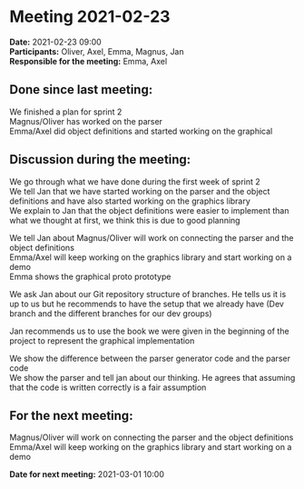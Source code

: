 # Meeting 2021-02-23

**Date:** 2021-02-23 09:00  
**Participants:** Oliver, Axel, Emma, Magnus, Jan    
**Responsible for the meeting:** Emma, Axel  

## Done since last meeting: 
We finished a plan for sprint 2  
Magnus/Oliver has worked on the parser  
Emma/Axel did object definitions and started working on the graphical  


## Discussion during the meeting:
We go through what we have done during the first week of sprint 2  
We tell Jan that we have started working on the parser and the object definitions and have also started working on the graphics library  
We explain to Jan that the object definitions were easier to implement than what we thought at first, we think this is due to good planning  

We tell Jan about Magnus/Oliver will work on connecting the parser and the object definitions  
Emma/Axel will keep working on the graphics library and start working on a demo  
Emma shows the graphical proto prototype  

We ask Jan about our Git repository structure of branches. 
He tells us it is up to us but he recommends to have the setup that we already have (Dev branch and the different branches for our dev groups)  

Jan recommends us to use the book we were given in the beginning of the project to represent the graphical implementation  

We show the difference between the parser generator code and the parser code  
We show the parser and tell jan about our thinking. He agrees that assuming that the code is written correctly is a fair assumption  


## For the next meeting:
Magnus/Oliver will work on connecting the parser and the object definitions
Emma/Axel will keep working on the graphics library and start working on a demo


**Date for next meeting:** 2021-03-01 10:00
